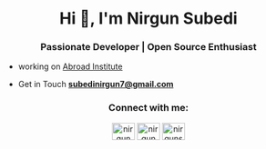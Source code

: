 <h1 align="center">Hi 👋, I'm Nirgun Subedi</h1>
<h3 align="center">Passionate Developer | Open Source Enthusiast</h3>

- working on [Abroad Institute](https://abroadinst.com/)
 
- Get in Touch **subedinirgun7@gmail.com** 


<h3 align="center">Connect with me:</h3>
<p align="center">
<a href="https://linkedin.com/in/nirgun subedi" target="blank"><img align="center" src="https://raw.githubusercontent.com/rahuldkjain/github-profile-readme-generator/master/src/images/icons/Social/linked-in-alt.svg" alt="nirgun subedi" height="30" width="40" /></a>
<a href="https://fb.com/nirgun subedi" target="blank"><img align="center" src="https://raw.githubusercontent.com/rahuldkjain/github-profile-readme-generator/master/src/images/icons/Social/facebook.svg" alt="nirgun subedi" height="30" width="40" /></a>
<a href="https://instagram.com/nirguns7" target="blank"><img align="center" src="https://raw.githubusercontent.com/rahuldkjain/github-profile-readme-generator/master/src/images/icons/Social/instagram.svg" alt="nirguns7" height="30" width="40" /></a>
</p>
